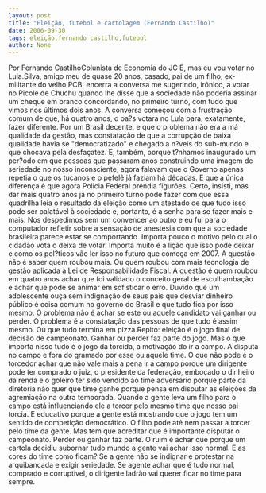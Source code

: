 ```yaml
---
layout: post
title: "Eleição, futebol e cartolagem (Fernando Castilho)"
date: 2006-09-30
tags: eleição,fernando castilho,futebol
author: None
---
```

Por Fernando CastilhoColunista de Economia do JC
É, mas eu vou votar no Lula.Silva, amigo meu de quase 20 anos, casado, pai de um filho, ex-militante do velho PCB, encerra a conversa me sugerindo, irônico, a votar no Picolé de Chuchu quando lhe disse que a sociedade não poderia assinar um cheque em branco concordando, no primeiro turno, com tudo que vimos nos últimos dois anos.
A conversa começou com a frustração comum de que, há quatro anos, o pa?s votara no Lula para, exatamente, fazer diferente. Por um Brasil decente, e que o problema não era a má qualidade da gestão, mas constatação de que a corrupção de baixa qualidade havia se \"democratizado\" e chegado a n?veis do sub-mundo e que chocava pela desfaçatez. E, também, porque t?nhamos inaugurado um per?odo em que pessoas que passaram anos construindo uma imagem de seriedade no nosso inconsciente, agora falavam que o Governo apenas repetia o que os tucanos e o pefelê já faziam há décadas. E que a única diferença é que agora Policia Federal prendia figurões.
Certo, insisti, mas dar mais quatro anos já no primeiro turno pode fazer com que essa quadrilha leia o resultado da eleição como um atestado de que tudo isso pode ser palatável à sociedade e, portanto, é a senha para se fazer mais e mais.
Nos despedimos sem um convencer ao outro e eu fui para o computador refletir sobre a sensação de anestesia com que a sociedade brasileira parece estar se comportando.
Importa pouco o motivo pelo qual o cidadão vota o deixa de votar. Importa muito é a lição que isso pode deixar e como os pol?ticos vão ler isso no futuro que começa em 2007. A questão não é saber quem roubou mais. Ou quem roubou com mais tecnologia de gestão aplicada à Lei de Responsabilidade Fiscal. A questão é quem roubou em quatro anos achar que foi validado o conceito geral de esculhambação e achar que pode se animar em sofisticar o erro.
Duvido que um adolescente ouça sem indignação de seus pais que desviar dinheiro público é coisa comum no governo do Brasil e que tudo fica por isso mesmo. O problema não é achar se este ou aquele candidato vai ganhar ou perder. O problema é a constatação das pessoas de que tudo é assim mesmo. Ou que tudo termina em pizza.Repito: eleição é o jogo final de decisão de campeonato. Ganhar ou perder faz parte do jogo. Mas o que importa nisso tudo é o jogo da torcida, a motivação do ir a campo. A disputa no campo e fora do gramado por esse ou aquele time.
O que não pode é o torcedor achar que não vale mais a pena ir a campo porque um dirigente pode ter comprado o juiz, o presidente da federação, emboçado o dinheiro da renda e o goleiro ter sido vendido ao time adversário porque parte da diretoria não quer que time ganhe porque pensa em disputar as eleições da agremiação na outra temporada.
Quando a gente leva um filho para o campo está influenciando ele a torcer pelo mesmo time que nosso pai torcia. É educativo porque a gente está mostrando que o jogo tem um sentido de competição democrático. O filho pode até nem passar a torcer pelo time da gente. Mas tem que acreditar que é importante disputar o campeonato. Perder ou ganhar faz parte.
O ruim é achar que porque um cartola decidiu subornar tudo mundo a gente vai achar isso normal. E as cores do time como ficam? Se a gente não se indignar e protestar na arquibancada e exigir seriedade. Se agente achar que é tudo normal, comprado e corruptivel, o dirigente ladrão vai querer ficar no time para sempre. 